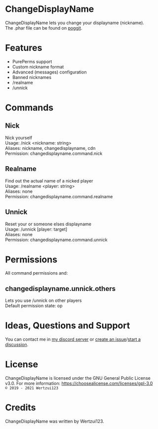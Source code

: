 # ChangeDisplayName
ChangeDisplayName lets you change your displayname (nickname).
<br>The .phar file can be found on <a href="https://poggit.pmmp.io/ci/Wertzui123/ChangeDisplayName/ChangeDisplayName">poggit</a>.

# Features
- PurePerms support
- Custom nickname format
- Advanced (messages) configuration
- Banned nicknames
- /realname
- /unnick

# Commands
## Nick
Nick yourself
<br>Usage: /nick <nickname: string>
<br>Aliases: nickname, changedisplayname, cdn
<br>Permission: changedisplayname.command.nick

## Realname
Find out the actual name of a nicked player
<br>Usage: /realname <player: string>
<br>Aliases: none
<br>Permission: changedisplayname.command.realname

## Unnick
Reset your or someone elses displayname
<br>Usage: /unnick [player: target]
<br>Aliases: none
<br>Permission: changedisplayname.command.unnick

# Permissions
All command permissions and:

## changedisplayname.unnick.others
Lets you use /unnick on other players
<br>Default permission state: op
  
# Ideas, Questions and Support
You can contact me in <a href="https://discord.gg/eGhZGtF">my discord server</a> or <a href="https://github.com/Wertzui123/ChangeDisplayName/issues/new">create an issue</a>/<a href="https://github.com/Wertzui123/ChangeDisplayName/discussions/new">start a discussion</a>.

# License
ChangeDisplayName is licensed under the GNU General Public License v3.0. For more information: https://choosealicense.com/licenses/gpl-3.0
<br><code>© 2019 - 2021 Wertzui123</code>

# Credits
ChangeDisplayName was written by Wertzui123.
